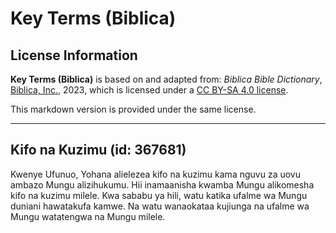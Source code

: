 # Key Terms (Biblica)

## License Information

**Key Terms (Biblica)** is based on and adapted from: _Biblica Bible Dictionary_, [Biblica, Inc.](https://www.biblica.com/), 2023, which is licensed under a [CC BY-SA 4.0 license](https://creativecommons.org/licenses/by-sa/4.0/legalcode.en).

This markdown version is provided under the same license.



--------------------------------

## Kifo na Kuzimu (id: 367681)

Kwenye Ufunuo, Yohana alielezea kifo na kuzimu kama nguvu za uovu ambazo Mungu alizihukumu. Hii inamaanisha kwamba Mungu alikomesha kifo na kuzimu milele. Kwa sababu ya hili, watu katika ufalme wa Mungu duniani hawatakufa kamwe. Na watu wanaokataa kujiunga na ufalme wa Mungu watatengwa na Mungu milele.



